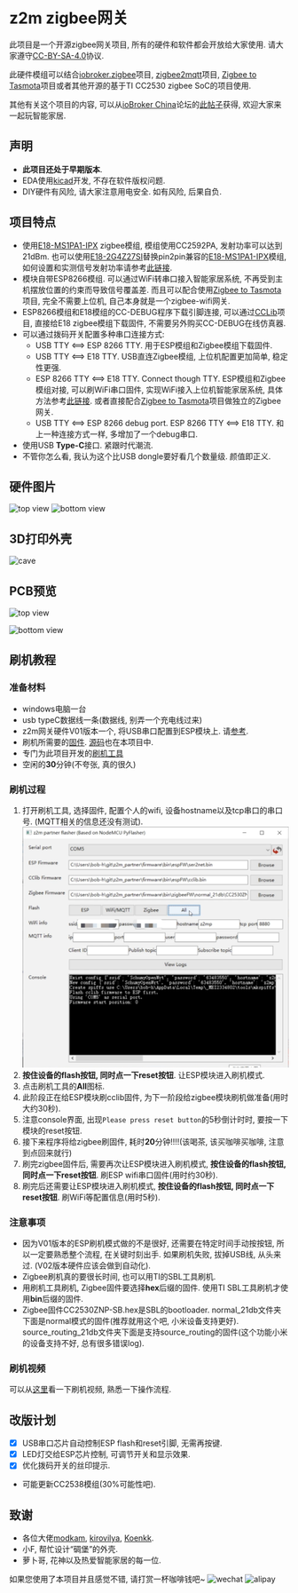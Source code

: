 # z2m zigbee网关

此项目是一个开源zigbee网关项目, 所有的硬件和软件都会开放给大家使用. 请大家遵守[CC-BY-SA-4.0](https://github.com/smarthomefans/z2m_partner/blob/master/CC-BY-SA-4.0)协议.

此硬件模组可以结合[iobroker.zigbee](https://github.com/ioBroker/ioBroker.zigbee)项目, [zigbee2mqtt](https://github.com/Koenkk/zigbee2mqtt)项目, [Zigbee to Tasmota](https://github.com/arendst/Tasmota/wiki/Zigbee)项目或者其他开源的基于TI CC2530 zigbee SoC的项目使用.

其他有关这个项目的内容, 可以从[ioBroker China](https://bbs.iobroker.cn/)论坛的[此帖子](https://bbs.iobroker.cn/thread-361-1-1.html)获得, 欢迎大家来一起玩智能家居.

## 声明

- **此项目还处于早期版本**.
- EDA使用[kicad](http://www.kicad-pcb.org/)开发, 不存在软件版权问题.
- DIY硬件有风险, 请大家注意用电安全. 如有风险, 后果自负.

## 项目特点

- 使用[E18-MS1PA1-IPX](http://www.ebyte.com/en/product-view-news.aspx?id=123) zigbee模组, 模组使用CC2592PA, 发射功率可以达到21dBm. 也可以使用[E18-2G4Z27SI](http://www.ebyte.com/en/product-view-news.aspx?id=522)替换pin2pin兼容的[E18-MS1PA1-IPX](http://www.ebyte.com/en/product-view-news.aspx?id=123)模组, 如何设置和实测信号发射功率请参考[此链接](https://github.com/smarthomefans/z2m_partner/blob/master/documents/signal.md).
- 模块自带ESP8266模组. 可以通过WiFi转串口接入智能家居系统, 不再受到主机摆放位置的约束而导致信号覆盖差. 而且可以配合使用[Zigbee to Tasmota](https://github.com/arendst/Tasmota/wiki/Zigbee)项目, 完全不需要上位机, 自己本身就是一个zigbee-wifi网关.
- ESP8266模组和E18模组的CC-DEBUG程序下载引脚连接, 可以通过[CCLib](https://github.com/s-hadinger/CCLib)项目, 直接给E18 zigbee模组下载固件, 不需要另外购买CC-DEBUG在线仿真器.
- 可以通过拨码开关配置多种串口连接方式:
  - USB TTY <==> ESP 8266 TTY. 用于ESP模组和Zigbee模组下载固件.
  - USB TTY <==> E18 TTY. USB直连Zigbee模组, 上位机配置更加简单, 稳定性更强.
  - ESP 8266 TTY <==> E18 TTY. Connect though TTY. ESP模组和Zigbee模组对接, 可以刷WiFi串口固件, 实现WiFi接入上位机智能家居系统, 具体方法参考[此链接](#%e5%88%b7%e6%9c%ba%e6%95%99%e7%a8%8b). 或者直接配合[Zigbee to Tasmota](https://github.com/arendst/Tasmota/wiki/Zigbee)项目做独立的Zigbee网关.
  - USB TTY <==> ESP 8266 debug port. ESP 8266 TTY <==> E18 TTY. 和上一种连接方式一样, 多增加了一个debug串口.
- 使用USB **Type-C**接口. 紧跟时代潮流.
- 不管你怎么看, 我认为这个比USB dongle要好看几个数量级. 颜值即正义.

## 硬件图片

![top view](https://raw.githubusercontent.com/smarthomefans/z2m_partner/master/images/front_hw.png)
![bottom view](https://raw.githubusercontent.com/smarthomefans/z2m_partner/master/images/back_hw.png)

## 3D打印外壳

![cave](https://raw.githubusercontent.com/smarthomefans/z2m_partner/master/images/3Dfinal.jpg)

## PCB预览

![top view](https://raw.githubusercontent.com/smarthomefans/z2m_partner/master/images/top_view.png)

![bottom view](https://raw.githubusercontent.com/smarthomefans/z2m_partner/master/images/bottom_view.png)

## 刷机教程

### 准备材料

- windows电脑一台
- usb typeC数据线一条(数据线, 别弄一个充电线过来)
- z2m网关硬件V01版本一个, 将USB串口配置到ESP模块上. 请[参考](https://github.com/smarthomefans/z2m_partner/blob/master/documents/tty.md).
- 刷机所需要的[固件](https://github.com/smarthomefans/z2m_partner/archive/master.zip). [源码](https://github.com/smarthomefans/z2m_partner/tree/master/firmware/esp)也在本项目中.
- 专门为此项目开发的[刷机工具](https://github.com/smarthomefans/esphome-flasher/releases/download/0.1.0/ESPHome-Flasher.exe)
- 空闲的**30**分钟(不夸张, 真的很久)

### 刷机过程

1. 打开刷机工具, 选择固件, 配置个人的wifi, 设备hostname以及tcp串口的串口号. (MQTT相关的信息还没有测试).
![set_info](images/flash/info.png)
1. **按住设备的flash按钮, 同时点一下reset按钮**. 让ESP模块进入刷机模式.
1. 点击刷机工具的**All**图标.
1. 此阶段正在给ESP模块刷cclib固件, 为下一阶段给zigbee模块刷机做准备(用时大约30秒).
1. 注意console界面, 出现`Please press reset button`的5秒倒计时时, 要按一下模块的reset按钮.
1. 接下来程序将给zigbee刷固件, 耗时**20**分钟!!!!(该喝茶, 该买咖啡买咖啡, 注意到点回来就行)
1. 刷完zigbee固件后, 需要再次让ESP模块进入刷机模式, **按住设备的flash按钮, 同时点一下reset按钮**. 刷ESP wifi串口固件(用时约30秒).
1. 刷完后还需要让ESP模块进入刷机模式, **按住设备的flash按钮, 同时点一下reset按钮**. 刷WiFi等配置信息(用时5秒).

### 注意事项

- 因为V01版本的ESP刷机模式做的不是很好, 还需要在特定时间手动按按钮, 所以一定要熟悉整个流程, 在关键时刻出手. 如果刷机失败, 拔掉USB线, 从头来过. (V02版本硬件应该会做到自动化).
- Zigbee刷机真的要很长时间, 也可以用TI的SBL工具刷机.
- 用刷机工具刷机, Zigbee固件要选择**hex**后缀的固件. 使用TI SBL工具刷机才使用**bin**后缀的固件.
- Zigbee固件CC2530ZNP-SB.hex是SBL的bootloader. normal_21db文件夹下面是normal模式的固件(推荐就用这个吧, 小米设备支持更好). source_routing_21db文件夹下面是支持source_routing的固件(这个功能小米的设备支持不好, 总有很多错误log).

### 刷机视频

可以从[这里]()看一下刷机视频, 熟悉一下操作流程.

## 改版计划

- [x] USB串口芯片自动控制ESP flash和reset引脚, 无需再按键.
- [x] LED灯交给ESP芯片控制, 可调节开关和显示效果.
- [x] 优化拨码开关的丝印提示.
- 可能更新CC2538模组(30%可能性吧).

## 致谢

- 各位大佬[modkam](https://modkam.ru/), [kirovilya](https://github.com/kirovilya), [Koenkk](https://github.com/Koenkk).
- 小F, 帮忙设计“碉堡”的外壳.
- 萝卜哥, 花神以及热爱智能家居的每一位.

如果您使用了本项目并且感觉不错, 请打赏一杯咖啡钱吧~
![wechat](https://raw.githubusercontent.com/smarthomefans/z2m_partner/master/images/pay/wechat.png)
![alipay](https://raw.githubusercontent.com/smarthomefans/z2m_partner/master/images/pay/alipay.png)
